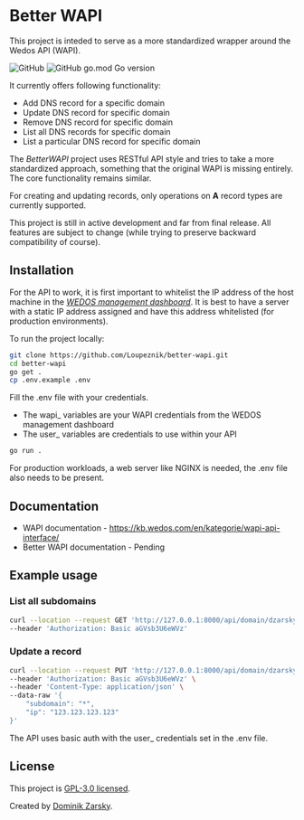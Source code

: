 # Better WAPI
This project is inteded to serve as a more standardized wrapper around the Wedos API (WAPI). 

![GitHub](https://img.shields.io/github/license/loupeznik/better-wapi?style=for-the-badge)
![GitHub go.mod Go version](https://img.shields.io/github/go-mod/go-version/loupeznik/better-wapi?style=for-the-badge)

It currently offers following functionality:
- Add DNS record for a specific domain
- Update DNS record for specific domain
- Remove DNS record for specific domain
- List all DNS records for specific domain
- List a particular DNS record for specific domain

The *BetterWAPI* project uses RESTful API style and tries to take a more standardized approach,
something that the original WAPI is missing entirely. The core functionality remains similar.

For creating and updating records, only operations on **A** record types are currently supported.

This project is still in active development and far from final release. All features are subject to change
(while trying to preserve backward compatibility of course).

## Installation
For the API to work, it is first important to whitelist the IP address of the host machine in the 
*[WEDOS management dashboard](https://client.wedos.com/client/wapi.html)*. It is best to have a server with a static
IP address assigned and have this address whitelisted (for production environments).

To run the project locally:
```bash
git clone https://github.com/Loupeznik/better-wapi.git
cd better-wapi
go get .
cp .env.example .env
```

Fill the .env file with your credentials.
- The wapi_ variables are your WAPI credentials from the WEDOS management dashboard
- The user_ variables are credentials to use within your API

```bash
go run .
```

For production workloads, a web server like NGINX is needed, the .env file also needs to be present.

## Documentation
- WAPI documentation - https://kb.wedos.com/en/kategorie/wapi-api-interface/
- Better WAPI documentation - Pending

## Example usage

### List all subdomains
```bash
curl --location --request GET 'http://127.0.0.1:8000/api/domain/dzarsky.eu/info' \
--header 'Authorization: Basic aGVsb3U6eWVz'
```
### Update a record
```bash
curl --location --request PUT 'http://127.0.0.1:8000/api/domain/dzarsky.eu/record' \
--header 'Authorization: Basic aGVsb3U6eWVz' \
--header 'Content-Type: application/json' \
--data-raw '{
    "subdomain": "*",
    "ip": "123.123.123.123"
}'
```

The API uses basic auth with the user_ credentials set in the .env file.

## License
This project is [GPL-3.0 licensed](https://github.com/Loupeznik/better-wapi/blob/master/LICENSE).

Created by [Dominik Zarsky](https://github.com/Loupeznik).
